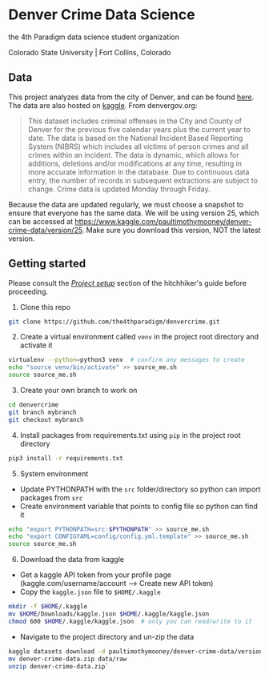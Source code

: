 # Denver Crime Data Science
the 4th Paradigm data science student organization

Colorado State University | Fort Collins, Colorado

## Data
This project analyzes data from the city of Denver, and can be found [here](https://www.denvergov.org/opendata/dataset/city-and-county-of-denver-crime). The data are also hosted on [kaggle](https://www.kaggle.com/paultimothymooney/denver-crime-data). From denvergov.org:

>This dataset includes criminal offenses in the City and County of Denver for the previous five calendar years plus the current year to date. The data is based on the National Incident Based Reporting System (NIBRS) which includes all victims of person crimes and all crimes within an incident. The data is dynamic, which allows for additions, deletions and/or modifications at any time, resulting in more accurate information in the database. Due to continuous data entry, the number of records in subsequent extractions are subject to change. Crime data is updated Monday through Friday.

Because the data are updated regularly, we must choose a snapshot to ensure that everyone has the same data. We will be using version 25, which can be accessed at https://www.kaggle.com/paultimothymooney/denver-crime-data/version/25. Make sure you download this version, NOT the latest version.

## Getting started
Please consult the [*Project setup*](https://github.com/the4thparadigm/hitchhikers_guide/tree/master/ds_projects/project_set_up) section of the hitchhiker's guide before proceeding.
1. Clone this repo
```bash
git clone https://github.com/the4thparadigm/denvercrime.git
```
2. Create a virtual environment called `venv` in the project root directory and activate it
```bash
virtualenv --python=python3 venv  # confirm any messages to create
echo "source venv/bin/activate" >> source_me.sh
source source_me.sh
```
3. Create your own branch to work on
```bash
cd denvercrime
git branch mybranch
git checkout mybranch
```
4. Install packages from requirements.txt using `pip` in the project root directory
```bash
pip3 install -r requirements.txt
```
5. System environment
  * Update PYTHONPATH with the `src` folder/directory so python can import packages from `src`
  * Create environment variable that points to config file so python can find it
```bash
echo "export PYTHONPATH=src:$PYTHONPATH" >> source_me.sh
echo "export CONFIGYAML=config/config.yml.template" >> source_me.sh
source source_me.sh
```
6. Download the data from kaggle
 * Get a kaggle API token from your profile page (kaggle.com/username/account --> Create new API token)
 * Copy the `kaggle.json` file to `$HOME/.kaggle`
 ```bash
 mkdir -f $HOME/.kaggle
 mv $HOME/Downloads/kaggle.json $HOME/.kaggle/kaggle.json
 chmod 600 $HOME/.kaggle/kaggle.json  # only you can read/write to it
 ```
 * Navigate to the project directory and un-zip the data
 ```bash
 kaggle datasets download -d paultimothymooney/denver-crime-data/version/25
 mv denver-crime-data.zip data/raw
 unzip denver-crime-data.zip`
 ```

